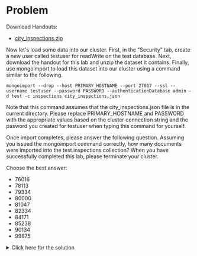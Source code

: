 # Problem
Download Handouts:
 - <a href="https://university.mongodb.com/static/MongoDB_2017_M123_March/handouts/city_inspections.f0f8f35a43e9.zip">city_inspections.zip</a>
 
Now let's load some data into our cluster. First, in the "Security" tab, create a new user called testuser for readWrite on the test database. Next, download the handout for this lab and unzip the dataset it contains. Finally, use mongoimport to load this dataset into our cluster using a command similar to the following.

    mongoimport --drop --host PRIMARY_HOSTNAME --port 27017 --ssl --username testuser --password PASSWORD --authenticationDatabase admin -d test -c inspections city_inspections.json
	
Note that this command assumes that the city_inspections.json file is in the current directory. Please replace PRIMARY_HOSTNAME and PASSWORD with the appropriate values based on the cluster connection string and the pasword you created for testuser when typing this command for yourself.

Once import completes, please answer the following question. Assuming you issued the mongoimport command correctly, how many documents were imported into the test.inspections collection? When you have successfully completed this lab, please terminate your cluster.

Choose the best answer:
 - 76016
 - 78113
 - 79334
 - 80000
 - 81047
 - 82334
 - 84171
 - 85238
 - 90134
 - 99875

<details>
  <summary>Click here for the solution</summary>
    <ul>
      <li>81047</li>
    </ul>
</details>

